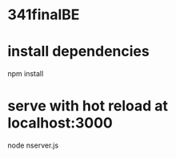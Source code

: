 # 341finalBE


# install dependencies
npm install

# serve with hot reload at localhost:3000
node nserver.js

 
